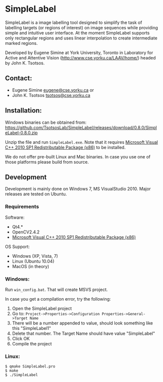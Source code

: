 # SimpleLabel

SimpleLabel is a image labelling tool designed to simplify the task of labelling
targets (or regions of interest) on image sequences while providing simple and
intuitive user interface. At the moment SimpleLabel supports only rectangular regions 
and uses linear interpolation to create intermediate marked regions.

Developed  by Eugene Simine at York University, Toronto in Laboratory for Active and 
Attentive Vision (http://www.cse.yorku.ca/LAAV/home/) headed by John K. Tsotsos.

## Contact:
- Eugene Simine <eugene@cse.yorku.ca> or
- John K. Tsotsos <tsotsos@cse.yorku.ca>

## Installation:

Windows binaries can be obtained from:
https://github.com/TsotsosLab/SimpleLabel/releases/download/0.8.0/SimpleLabel-0.8.0.zip

Unzip the file and run `SimpleLabel.exe`. Note that it requires [Microsoft Visual C++ 2010 SP1 Redistributable Package (x86)](http://www.microsoft.com/download/en/details.aspx?id=8328) to be installed.

We do not offer pre-built Linux and Mac binaries. In case you use one of those platforms please build from source.

## Development

Development is mainly done on Windows 7, MS VisualStudio 2010. Major releases are tested on Ubuntu.

### Requirements

Software:
- Qt4.*
- OpenCV2.4.2
- [Microsoft Visual C++ 2010 SP1 Redistributable Package (x86)](http://www.microsoft.com/download/en/details.aspx?id=8328)

OS Support:
- Windows (XP, Vista, 7)
- Linux (Ubuntu 10.04)
- MacOS (in theory)
 
### Windows:
Run `win_config.bat`. That will create MSVS project.

In case you get a compilation error, try the following:

1. Open the SimpleLabel project
2. Go to: `Project->Properties->Configuration Properties->General->Target Name`
3. There will be a number appended to value, should look something like this "SimpleLabel1"
4. Delete that number. The Target Name should have value "SimpleLabel"
5. Click OK
6. Compile the project

### Linux:
```
$ qmake SimpleLabel.pro
$ make
$ ./SimpleLabel
```
